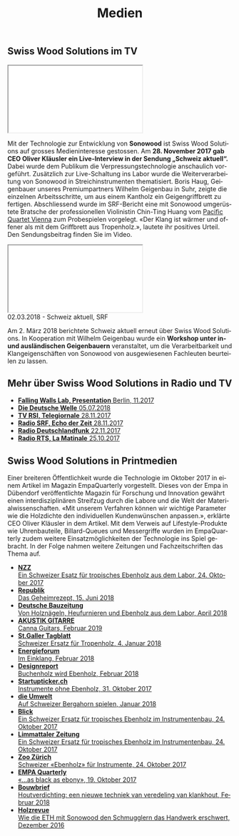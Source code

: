 ﻿---
title: 'Medien'
lang: de
order: 7
---

<div class="full-width">
<div class="wrap">

## Swiss Wood Solutions im TV

<div class="videocontainer">
<iframe src="//tp.srgssr.ch/p/srf/embed?urn=urn:srf:video:5e034e98-bd53-4f10-9439-4dca60fe9484&start=627" allowfullscreen name="Schweiz aktuell vom 28.11.2017">
</iframe>
</div>

Mit der Technologie zur Entwicklung von **Sonowood** ist Swiss Wood Solutions auf grosses Medieninteresse gestossen. Am **28. November 2017 gab CEO Oliver Kläusler ein Live-Interview in der Sendung „Schweiz aktuell“.** Dabei wurde dem Publikum die Verpressungstechnologie anschaulich vorgeführt. Zusätzlich zur Live-Schaltung ins Labor wurde die Weiterverarbeitung von Sonowood in Streichinstrumenten thematisiert. Boris Haug, Geigenbauer unseres Premiumpartners Wilhelm Geigenbau in Suhr, zeigte die einzelnen Arbeitsschritte, um aus einem Kantholz ein Geigengriffbrett zu fertigen. Abschliessend wurde im SRF-Bericht eine mit Sonowood umgerüstete Bratsche der professionellen Violinistin Chin-Ting Huang vom [Pacific Quartet Vienna](http://pacificquartet.com) zum Probespielen vorgelegt. «Der Klang ist wärmer und offener als mit dem Griffbrett aus Tropenholz.», lautete ihr positives Urteil. Den Sendungsbeitrag finden Sie im Video.

<div class="videocontainer">
<iframe src='//tp.srgssr.ch/p/srf/embed?urn=urn:srf:video:496e96cd-8b96-4c48-9a94-9c0cacf98131&start=' allowfullscreen name='«Schweizer» Tropenholz im Test'></iframe>
<figcaption>02.03.2018 - Schweiz aktuell, SRF</figcaption>
</div>

Am 2. März 2018 berichtete Schweiz aktuell erneut über Swiss Wood Solutions. In Kooperation mit Wilhelm Geigenbau wurde ein **Workshop unter in- und ausländischen Geigenbauern** veranstaltet, um die Verarbeitbarkeit und Klangeigenschäften von Sonowood von ausgewiesenen Fachleuten beurteilen zu lassen.

</div>
</div>

<div class="full-width-red">
<div class="wrap">

## Mehr über Swiss Wood Solutions in Radio und TV

  - [**Falling Walls Lab, Presentation** Berlin, 11.2017](https://www.youtube.com/embed/ciyMRf8cfoE?rel=0&showinfo=0)
  - [**Die Deutsche Welle** 05.07.2018](https://p.dw.com/p/30uK3)
  - [**TV RSI, Telegiornale** 28.11.2017](https://www.rsi.ch/play/tv/telegiornale/video/28-11-2017-legno-indigeno-peri-liutai?id=9841570&station=rete-uno)
  - [**Radio SRF, Echo der Zeit** 28.11.2017](https://www.srf.ch/play/radio/echo-der-zeit/audio/schweizer-tropenholz-fuer-musikinstrumente?id=70df976f-69dc-4ef3-94d7-68ac4b8823cc&startTime=2.104851039)
  - [**Radio Deutschlandfunk** 22.11.2017](http://www.deutschlandfunk.de/instrumentenbau-heimische-hoelzer-fuer-hochwertige-geigen.676.de.html?dram:article_id=401301)
  - [**Radio RTS, La Matinale** 25.10.2017](https://www.rts.ch/info/sciences-tech/environnement/9027757-l-erable-sycomore-parade-suisse-contre-l-extinction-du-bois-d-ebene.html)

</div>
</div>

<div class="full-width">
<div class="wrap">

## Swiss Wood Solutions in Printmedien

Einer breiteren Öffentlichkeit wurde die Technologie im Oktober 2017 in einem Artikel im Magazin EmpaQuarterly vorgestellt. Dieses von der Empa in Dübendorf veröffentlichte Magazin für Forschung und Innovation gewährt einen interdisziplinären Streifzug durch die Labore und die Welt der Materialwissenschaften. «Mit unserem Verfahren können wir wichtige Parameter wie die Holzdichte den individuellen Kundenwünschen anpassen.», erklärte CEO Oliver Kläusler in dem Artikel. Mit dem Verweis auf Lifestyle-Produkte wie Uhrenbauteile, Billard-Queues und Messergriffe wurden im EmpaQuarterly zudem weitere Einsatzmöglichkeiten der Technologie ins Spiel gebracht. In der Folge nahmen weitere Zeitungen und Fachzeitschriften das Thema auf.

</div>
</div>

<div class="full-width-grey">
<div class="wrap -cols3">

  - [**NZZ**  
    Ein Schweizer Esatz für tropisches Ebenholz aus dem Labor,
    24. Oktober 2017](https://www.nzz.ch/wissenschaft/ein-schweizer-ersatz-fuer-tropisches-ebenholz-ld.1323798)
  - [**Republik**  
    Das Geheimrezept,
    15. Juni 2018](/assets/docs/201806_Republik.pdf)
  - [**Deutsche Bauzeitung**  
    Von Holznägeln, Heufurnieren und Ebenholz aus dem Labor,
    April 2018](/assets/docs/201804_Deutsche-Bauzeitung.pdf)
  - [**AKUSTIK GITARRE**  
    Canna Guitars,
    Februar 2019](/assets/docs/20190201_AkustikGitarre.pdf)
  - [**St.Galler Tagblatt**  
    Schweizer Ersatz für Tropenholz,
    4. Januar 2018](https://www.tagblatt.ch/wirtschaft/holz-schweizer-ersatz-fuer-tropenholz-ld.181996) 
  - [**Energieforum**  
    Im Einklang,
    Februar 2018](/assets/docs/201802_Energieforum.pdf)
  - [**Designreport**  
    Buchenholz wird Ebenholz,
    Februar 2018](/assets/docs/201802_Designreport.pdf)
  - [**Startupticker.ch**  
    Instrumente ohne Ebenholz,
    31. Oktober 2017](https://www.startupticker.ch/en/news/october-2017/instrumente-ohne-tropenholz) 
  - [**die Umwelt**  
    Auf Schweizer Bergahorn spielen,
    Januar 2018](/assets/docs/201801_die-umwelt.pdf)
  - [**Blick**  
    Ein Schweizer Ersatz für tropisches Ebenholz im Instrumentenbau,
    24. Oktober 2017](https://www.blick.ch/news/schweiz/materialforschung-ein-schweizer-ersatz-fuer-ebenholz-im-instrumentenbau-id7502187.html)
  - [**Limmattaler Zeitung**  
    Ein Schweizer Ersatz für tropisches Ebenholz im Instrumentenbau,
    24. Oktober 2017](https://www.limmattalerzeitung.ch/limmattal/zuerich/ein-schweizer-ersatz-fuer-ebenholz-im-instrumentenbau-131836740)
  - [**Zoo Zürich**  
    Schweizer «Ebenholz» für Instrumente,
    24. Oktober 2017](https://www.zoo.ch/zoonews/schweizer-«ebenholz»-für-instrumente)
  - [**EMPA Quarterly**  
    «...as black as ebony»,
    19. Oktober 2017](/assets/docs/201710_EmpaQuarterly.pdf)
 -  [**Bouwbrief**  
    Houtverdichting: een nieuwe techniek van veredeling van klankhout,
    Februar 2018](/assets/docs/201802_Bouwbrief.pdf)
  - [**Holzrevue**  
    Wie die ETH mit Sonowood den Schmugglern das Handwerk erschwert,
    Dezember 2016](/assets/docs/201612_Holzrevue.pdf)

</div>
</div>
